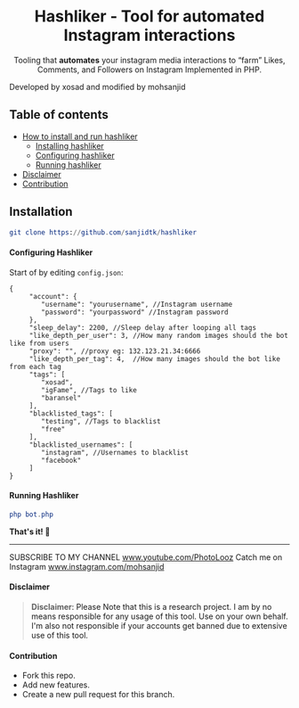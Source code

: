 <p align="center">
  <h1 align="center"> Hashliker - Tool for automated Instagram interactions </h1>
  <p align="center">Tooling that <b>automates</b> your instagram media interactions to “farm” Likes, Comments, and Followers on Instagram Implemented in PHP.<p>
</p>
<p>Developed by xosad and modified by mohsanjid </p>

## Table of contents
- [How to install and run hashliker](#installation)
  * [Installing hashliker](#installation)
  * [Configuring hashliker](#configuring-igFame)
  * [Running hashliker](#running-igFame)
- [Disclaimer](#disclaimer)
- [Contribution](#contribution)


## **Installation**
```elm
git clone https://github.com/sanjidtk/hashliker
```

#### Configuring Hashliker

Start of by editing `config.json`:

```
{
     "account": {
     	"username": "yourusername", //Instagram username
     	"password": "yourpassword" //Instagram password
     },
     "sleep_delay": 2200, //Sleep delay after looping all tags
     "like_depth_per_user": 3, //How many random images should the bot like from users
     "proxy": "", //proxy eg: 132.123.21.34:6666
     "like_depth_per_tag": 4,  //How many images should the bot like from each tag
     "tags": [
     	"xosad",
     	"igFame", //Tags to like
     	"baransel"
     ],
     "blacklisted_tags": [
     	"testing", //Tags to blacklist
     	"free"
     ],
     "blacklisted_usernames": [
     	"instagram", //Usernames to blacklist
     	"facebook"
     ]
}
```


#### Running Hashliker

```elm
php bot.php
```

**That's it! 🚀**

---
SUBSCRIBE TO MY CHANNEL www.youtube.com/PhotoLooz
Catch me on Instagram www.instagram.com/mohsanjid

#### Disclaimer

> **Disclaimer**<a name="disclaimer" />: Please Note that this is a research project. I am by no means responsible for any usage of this tool. Use on your own behalf. I'm also not responsible if your accounts get banned due to extensive use of this tool.


#### Contribution
- Fork this repo.
- Add new features.
- Create a new pull request for this branch.
